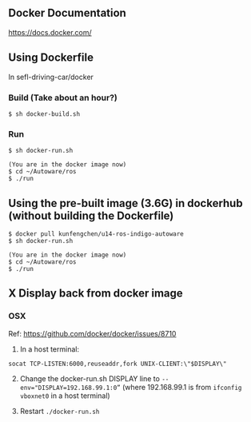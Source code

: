 ## Docker Documentation
https://docs.docker.com/

## Using Dockerfile

In sefl-driving-car/docker

### Build (Take about an hour?)
```
$ sh docker-build.sh
```
### Run
```
$ sh docker-run.sh

(You are in the docker image now)
$ cd ~/Autoware/ros
$ ./run

```

## Using the pre-built image (3.6G) in dockerhub (without building the Dockerfile)
```
$ docker pull kunfengchen/u14-ros-indigo-autoware
$ sh docker-run.sh

(You are in the docker image now)
$ cd ~/Autoware/ros
$ ./run
```

## X Display back from docker image
### OSX
Ref: https://github.com/docker/docker/issues/8710

1. In a host terminal:
  ```
  socat TCP-LISTEN:6000,reuseaddr,fork UNIX-CLIENT:\"$DISPLAY\"
  ```

2. Change the docker-run.sh DISPLAY line to `--env="DISPLAY=192.168.99.1:0”` (where 192.168.99.1 is from `ifconfig vboxnet0` in  a host terminal)

3. Restart `./docker-run.sh`
